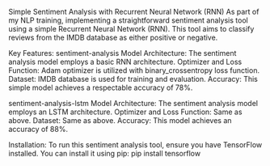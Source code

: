 Simple Sentiment Analysis with Recurrent Neural Network (RNN)
As part of my NLP training, implementing a straightforward sentiment analysis tool using a simple Recurrent Neural Network (RNN). This tool aims to classify reviews from the IMDB database as either positive or negative.

Key Features:
sentiment-analysis
Model Architecture: The sentiment analysis model employs a basic RNN architecture.
Optimizer and Loss Function: Adam optimizer is utilized with binary_crossentropy loss function.
Dataset: IMDB database is used for training and evaluation.
Accuracy: This simple model achieves a respectable accuracy of 78%.

sentiment-analysis-lstm
Model Architecture: The sentiment analysis model employs an LSTM architecture.
Optimizer and Loss Function: Same as above.
Dataset: Same as above.
Accuracy: This model achieves an accuracy of 88%.

Installation:
To run this sentiment analysis tool, ensure you have TensorFlow installed. You can install it using pip:
pip install tensorflow